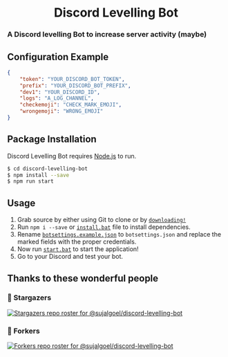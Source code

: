 <h1 align="center">Discord Levelling Bot</h1>


### A Discord levelling Bot to increase server activity (maybe)

## Configuration Example

```json
{
    "token": "YOUR_DISCORD_BOT_TOKEN",
    "prefix": "YOUR_DISCORD_BOT_PREFIX",
    "dev1": "YOUR_DISCORD_ID",
    "logs": "A_LOG_CHANNEL",
    "checkemoji": "CHECK_MARK_EMOJI",
    "wrongemoji": "WRONG_EMOJI"
}
```

## Package Installation

Discord Levelling Bot requires [Node.js](https://nodejs.org/) to run.


```sh
$ cd discord-levelling-bot
$ npm install --save
$ npm run start
```


## Usage

1. Grab source by either using Git to clone or by [`downloading!`](https://github.com/sujalgoel/discord-levelling-bot/archive/master.zip)
2. Run `npm i --save` or [`install.bat`](https://github.com/sujalgoel/discord-levelling-bot/blob/master/install.bat) file to install dependencies.
3. Rename [`botsettings.example.json`](https://github.com/sujalgoel/discord-levelling-bot/blob/master/botsettings.example.json) to `botsettings.json` and replace the marked fields with the proper credentials.
4. Now run [`start.bat`](https://github.com/sujalgoel/discord-levelling-bot/blob/master/start.bat) to start the application!
5. Go to your Discord and test your bot.

## Thanks to these wonderful people
### 🌟 Stargazers
[![Stargazers repo roster for @sujalgoel/discord-levelling-bot](https://reporoster.com/stars/sujalgoel/discord-levelling-bot)](https://github.com/sujalgoel/discord-levelling-bot/stargazers)
### 🍴 Forkers
[![Forkers repo roster for @sujalgoel/discord-levelling-bot](https://reporoster.com/forks/sujalgoel/discord-levelling-bot)](https://github.com/sujalgoel/discord-levelling-bot/network/members)
